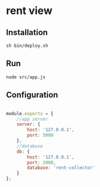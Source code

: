 # rent view

## Installation
```
sh bin/deploy.sh
```

## Run
```
node src/app.js
```

## Configuration
```javascript

module.exports = {
    //app server
    server: {
        host: '127.0.0.1',
        port: 5000
    },
    //database
    db: {
        host: '127.0.0.1',
        port: 2000,
        database: 'rent-collector'
    }
};
```